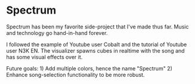 # Spectrum

Spectrum has been my favorite side-project that I've made thus far. Music and technology go hand-in-hand forever.

I followed the example of Youtube user Cobalt and the tutorial of Youtube user N3K EN. The visualizer spawns cubes in realtime with the song and has some visual effects over it.

Future goals:
    1) Add multiple colors, hence the name "Spectrum"
    2) Enhance song-selection functionality to be more robust.
